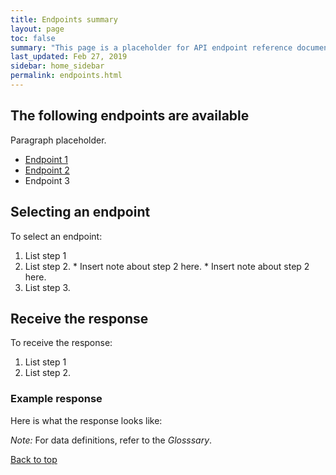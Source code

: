 ```yaml
---
title: Endpoints summary
layout: page
toc: false
summary: "This page is a placeholder for API endpoint reference documentation. This is a test."
last_updated: Feb 27, 2019
sidebar: home_sidebar
permalink: endpoints.html
---
```


## The following endpoints are available

Paragraph placeholder.

* [Endpoint 1](endpoint.html)
* [Endpoint 2](endpoint2.html)
* Endpoint 3

## Selecting an endpoint

To select an endpoint:

1. List step 1
2. List step 2.
	    * Insert note about step 2 here.
	    * Insert note about step 2 here.
3. List step 3.

## Receive the response

To receive the response:

1. List step 1
2. List step 2.

### Example response

Here is what the response looks like:

*Note:* For data definitions, refer to the *Glosssary*.

[Back to top](#Send)
